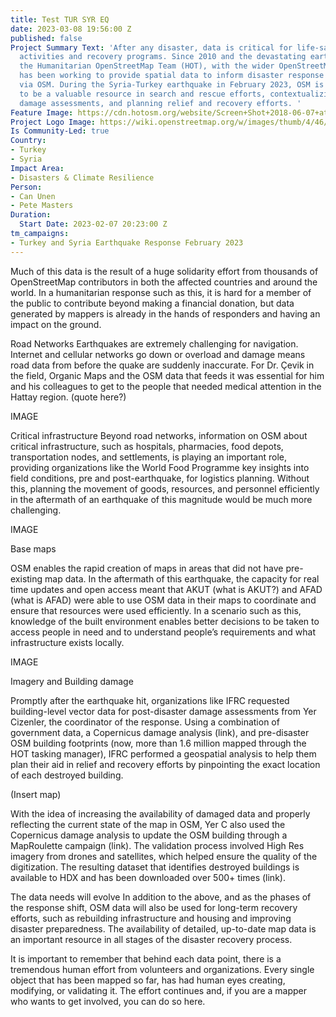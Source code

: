 ```yaml
---
title: Test TUR SYR EQ
date: 2023-03-08 19:56:00 Z
published: false
Project Summary Text: 'After any disaster, data is critical for life-saving and sustaining
  activities and recovery programs. Since 2010 and the devastating earthquake in Haiti,
  the Humanitarian OpenStreetMap Team (HOT), with the wider OpenStreetMap (OSM) community,
  has been working to provide spatial data to inform disaster response and recovery
  via OSM. During the Syria-Turkey earthquake in February 2023, OSM is again proving
  to be a valuable resource in search and rescue efforts, contextualizing and accessing
  damage assessments, and planning relief and recovery efforts. '
Feature Image: https://cdn.hotosm.org/website/Screen+Shot+2018-06-07+at+22.04.38.png
Project Logo Image: https://wiki.openstreetmap.org/w/images/thumb/4/46/Yer_cizenler_logo.png/240px-Yer_cizenler_logo.png
Is Community-Led: true
Country:
- Turkey
- Syria
Impact Area:
- Disasters & Climate Resilience
Person:
- Can Unen
- Pete Masters
Duration:
  Start Date: 2023-02-07 20:23:00 Z
tm_campaigns:
- Turkey and Syria Earthquake Response February 2023
---
```


Much of this data is the result of a huge solidarity effort from thousands of OpenStreetMap contributors in both the affected countries and around the world. In a humanitarian response such as this, it is hard for a member of the public to contribute beyond making a financial donation, but data generated by mappers is already in the hands of responders and having an impact on the ground. 

Road Networks
Earthquakes are extremely challenging for navigation. Internet and cellular networks go down or overload and damage means road data from before the quake are suddenly inaccurate. For Dr. Çevik in the field, Organic Maps and the OSM data that feeds it was essential for him and his colleagues to get to the people that needed medical attention in the Hattay region. (quote here?)

IMAGE 

Critical infrastructure
Beyond road networks, information on OSM about critical infrastructure, such as hospitals, pharmacies, food depots, transportation nodes, and settlements, is playing an important role, providing organizations like the World Food Programme key insights into field conditions, pre and post-earthquake, for logistics planning. Without this, planning the movement of goods, resources, and personnel efficiently in the aftermath of an earthquake of this magnitude would be much more challenging. 

IMAGE

Base maps

OSM enables the rapid creation of maps in areas that did not have pre-existing map data. In the aftermath of this earthquake, the capacity for real time updates and open access meant that AKUT (what is AKUT?) and AFAD (what is AFAD) were able to use OSM data in their maps to coordinate and ensure that resources were used efficiently. In a scenario such as this, knowledge of the built environment enables better decisions to be taken to access people in need and to understand people’s requirements and what infrastructure exists locally. 

IMAGE 

Imagery and Building damage 

Promptly after the earthquake hit, organizations like IFRC requested building-level vector data for post-disaster damage assessments from Yer Cizenler, the coordinator of the response. Using a combination of government data, a Copernicus damage analysis (link), and pre-disaster OSM building footprints (now, more than 1.6 million mapped through the HOT tasking manager), IFRC performed a geospatial analysis to help them plan their aid in relief and recovery efforts by pinpointing the exact location of each destroyed building. 

(Insert map)

With the idea of increasing the availability of damaged data and properly reflecting the current state of the map in OSM, Yer C also used the Copernicus damage analysis to update the OSM building through a MapRoulette campaign (link). The validation process involved High Res imagery from drones and satellites, which helped ensure the quality of the digitization. The resulting dataset that identifies destroyed buildings is available to HDX and has been downloaded over 500+ times (link). 

The data needs will evolve
In addition to the above, and as the phases of the response shift, OSM data will also be used for long-term recovery efforts, such as rebuilding infrastructure and housing and improving disaster preparedness. The availability of detailed, up-to-date map data is an important resource in all stages of the disaster recovery process.

It is important to remember that behind each data point, there is a tremendous human effort from volunteers and organizations. Every single object that has been mapped so far, has had human eyes creating, modifying, or validating it. The effort continues and, if you are a mapper who wants to get involved, you can do so here.
